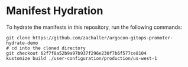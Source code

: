 # Manifest Hydration

To hydrate the manifests in this repository, run the following commands:

```shell
git clone https://github.com/zachaller/argocon-gitops-promoter-hydrate-demo
# cd into the cloned directory
git checkout 62f7f8a52b9a97b937f296e230f7b6f577ce8104
kustomize build ./user-configuration/production/us-west-1
```
